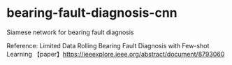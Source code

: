 # bearing-fault-diagnosis-cnn
Siamese network for bearing fault diagnosis

Reference: Limited Data Rolling Bearing Fault Diagnosis with Few-shot Learning
【paper】https://ieeexplore.ieee.org/abstract/document/8793060
